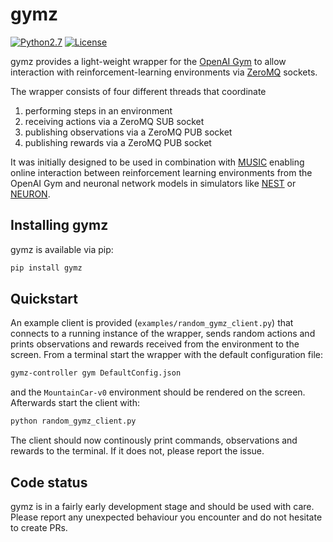 # gymz
[![Python2.7](https://img.shields.io/badge/python-2.7-blue.svg)](https://www.python.org/)
[![License](http://img.shields.io/:license-MIT-green.svg)](https://opensource.org/licenses/MIT)

gymz provides a light-weight wrapper for the [OpenAI Gym](https://gym.openai.com/) to allow interaction with reinforcement-learning environments via [ZeroMQ](http://zeromq.org/) sockets.

The wrapper consists of four different threads that coordinate

1. performing steps in an environment
2. receiving actions via a ZeroMQ SUB socket
3. publishing observations via a ZeroMQ PUB socket
4. publishing rewards via a ZeroMQ PUB socket

It was initially designed to be used in combination with [MUSIC](https://github.com/incf-music) enabling online interaction between reinforcement learning environments from the OpenAI Gym and neuronal network models in simulators like [NEST](http://nest-simulator.org/) or [NEURON](http://www.neuron.yale.edu/neuron/).

## Installing gymz
gymz is available via pip:

```bash
pip install gymz
```

## Quickstart
An example client is provided (`examples/random_gymz_client.py`) that connects to a running instance of the wrapper, sends random actions and prints observations and rewards received from the environment to the screen. From a terminal start the wrapper with the default configuration file:

```bash
gymz-controller gym DefaultConfig.json
```

and the `MountainCar-v0` environment should be rendered on the screen. Afterwards start the client with:

```bash
python random_gymz_client.py
```

The client should now continously print commands, observations and rewards to the terminal. If it does not, please report the issue.

## Code status
gymz is in a fairly early development stage and should be used with care. Please report any unexpected behaviour you encounter and do not hesitate to create PRs.
